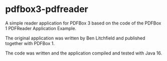 # pdfbox3-pdfreader
A simple reader application for PDFBox 3 based on the code of the PDFBox 1 PDFReader Application Example.

The original application was written by Ben Litchfield and published together with PDFBox 1.

The code was written and the application compiled and tested with Java 16.
